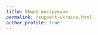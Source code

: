 ```yaml
---
title: Общие инструкции
permalink: /support-ukraine.html
author_profile: true
---
```


<script>
location.href = 'https://supportukrainenow.org/';
</script>